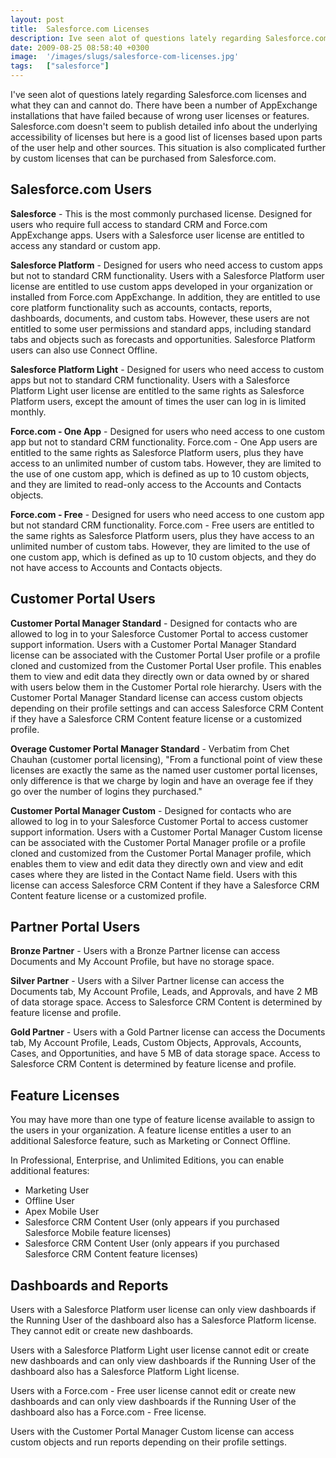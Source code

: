 ```yaml
---
layout: post
title:  Salesforce.com Licenses
description: Ive seen alot of questions lately regarding Salesforce.com licenses and what they can and cannot do. There have been a number of AppExchange installations that have failed because of wrong user licenses or features. Salesforce.com doesnt seem to publish detailed info about the underlying accessibility of licenses but here is a good list of licenses based upon parts of the user help and other sources. This situation is also complicated further by custom licenses that can be purchased from Salesfo
date: 2009-08-25 08:58:40 +0300
image:  '/images/slugs/salesforce-com-licenses.jpg'
tags:   ["salesforce"]
---
```

<p>I've seen alot of questions lately regarding Salesforce.com licenses and what they can and cannot do. There have been a number of AppExchange installations that have failed because of wrong user licenses or features. Salesforce.com doesn't seem to publish detailed info about the underlying accessibility of licenses but here is a good list of licenses based upon parts of the user help and other sources. This situation is also complicated further by custom licenses that can be purchased from Salesforce.com.</p>
<h2>Salesforce.com Users</h2>
<strong>Salesforce</strong> - This is the most commonly purchased license. Designed for users who require full access to standard CRM and Force.com AppExchange apps. Users with a Salesforce user license are entitled to access any standard or custom app.
<p><strong>Salesforce Platform</strong> - Designed for users who need access to custom apps but not to standard CRM functionality. Users with a Salesforce Platform user license are entitled to use custom apps developed in your organization or installed from Force.com AppExchange. In addition, they are entitled to use core platform functionality such as accounts, contacts, reports, dashboards, documents, and custom tabs. However, these users are not entitled to some user permissions and standard apps, including standard tabs and objects such as forecasts and opportunities. Salesforce Platform users can also use Connect Offline.</p>
<p><strong>Salesforce Platform Light</strong> - Designed for users who need access to custom apps but not to standard CRM functionality. Users with a Salesforce Platform Light user license are entitled to the same rights as Salesforce Platform users, except the amount of times the user can log in is limited monthly.</p>
<p><strong>Force.com - One App</strong> - Designed for users who need access to one custom app but not to standard CRM functionality. Force.com - One App users are entitled to the same rights as Salesforce Platform users, plus they have access to an unlimited number of custom tabs. However, they are limited to the use of one custom app, which is defined as up to 10 custom objects, and they are limited to read-only access to the Accounts and Contacts objects.</p>
<p><strong>Force.com - Free</strong> - Designed for users who need access to one custom app but not standard CRM functionality. Force.com - Free users are entitled to the same rights as Salesforce Platform users, plus they have access to an unlimited number of custom tabs. However, they are limited to the use of one custom app, which is defined as up to 10 custom objects, and they do not have access to Accounts and Contacts objects.</p>
<h2>Customer Portal Users</h2>
<strong>Customer Portal Manager Standard</strong> - Designed for contacts who are allowed to log in to your Salesforce Customer Portal to access customer support information. Users with a Customer Portal Manager Standard license can be associated with the Customer Portal User profile or a profile cloned and customized from the Customer Portal User profile. This enables them to view and edit data they directly own or data owned by or shared with users below them in the Customer Portal role hierarchy. Users with the Customer Portal Manager Standard license can access custom objects depending on their profile settings and can access Salesforce CRM Content if they have a Salesforce CRM Content feature license or a customized profile.
<p><strong>Overage Customer Portal Manager Standard</strong> - Verbatim from Chet Chauhan (customer portal licensing), "From a functional point of view these licenses are exactly the same as the named user customer portal licenses, only difference is that we charge by login and have an overage fee if they go over the number of logins they purchased."</p>
<p><strong>Customer Portal Manager Custom</strong> - Designed for contacts who are allowed to log in to your Salesforce Customer Portal to access customer support information. Users with a Customer Portal Manager Custom license can be associated with the Customer Portal Manager profile or a profile cloned and customized from the Customer Portal Manager profile, which enables them to view and edit data they directly own and view and edit cases where they are listed in the Contact Name field. Users with this license can access Salesforce CRM Content if they have a Salesforce CRM Content feature license or a customized profile.</p>
<h2>Partner Portal Users</h2>
<strong>Bronze Partner</strong> - Users with a Bronze Partner license can access Documents and My Account Profile, but have no storage space.
<p><strong>Silver Partner</strong> - Users with a Silver Partner license can access the Documents tab, My Account Profile, Leads, and Approvals, and have 2 MB of data storage space. Access to Salesforce CRM Content is determined by feature license and profile.</p>
<p><strong>Gold Partner</strong> - Users with a Gold Partner license can access the Documents tab, My Account Profile, Leads, Custom Objects, Approvals, Accounts, Cases, and Opportunities, and have 5 MB of data storage space. Access to Salesforce CRM Content is determined by feature license and profile.</p>
<h2>Feature Licenses</h2>
You may have more than one type of feature license available to assign to the users in your organization. A feature license entitles a user to an additional Salesforce feature, such as Marketing or Connect Offline.
<p>In Professional, Enterprise, and Unlimited Editions, you can enable additional features:</p>
<ul>
 <li>Marketing User</li>
 <li>Offline User</li>
 <li>Apex Mobile User</li>
 <li>Salesforce CRM Content User (only appears if you purchased Salesforce Mobile feature licenses)</li>
 <li>Salesforce CRM Content User (only appears if you purchased Salesforce CRM Content feature licenses)</li>
</ul>
<h2>Dashboards and Reports</h2>
Users with a Salesforce Platform user license can only view dashboards if the Running User of the dashboard also has a Salesforce Platform license. They cannot edit or create new dashboards.
<p>Users with a Salesforce Platform Light user license cannot edit or create new dashboards and can only view dashboards if the Running User of the dashboard also has a Salesforce Platform Light license.</p>
<p>Users with a Force.com - Free user license cannot edit or create new dashboards and can only view dashboards if the Running User of the dashboard also has a Force.com - Free license.</p>
<p>Users with the Customer Portal Manager Custom license can access custom objects and run reports depending on their profile settings.</p>

